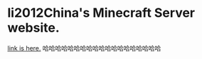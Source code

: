 # li2012China's Minecraft Server website.
[link is here.](https://li2012China.github.io/server/)
哈哈哈哈哈哈哈哈哈哈哈哈哈哈哈哈哈哈哈
